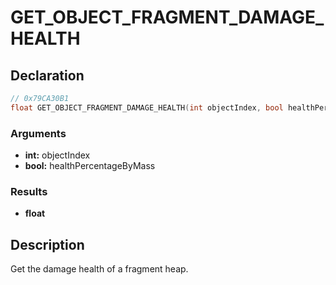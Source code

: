 # GET_OBJECT_FRAGMENT_DAMAGE_HEALTH

## Declaration
```cpp
// 0x79CA30B1
float GET_OBJECT_FRAGMENT_DAMAGE_HEALTH(int objectIndex, bool healthPercentageByMass);
```

### Arguments
- **int:** objectIndex
- **bool:** healthPercentageByMass

### Results
- **float**

## Description
Get the damage health of a fragment heap.
